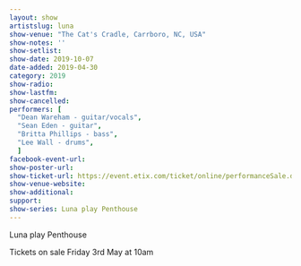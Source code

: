 ```yaml
---
layout: show
artistslug: luna
show-venue: "The Cat's Cradle, Carrboro, NC, USA"
show-notes: ''
show-setlist: 
show-date: 2019-10-07
date-added: 2019-04-30
category: 2019
show-radio: 
show-lastfm: 
show-cancelled: 
performers: [
  "Dean Wareham - guitar/vocals",
  "Sean Eden - guitar",
  "Britta Phillips - bass",
  "Lee Wall - drums",
  ]
facebook-event-url: 
show-poster-url: 
show-ticket-url: https://event.etix.com/ticket/online/performanceSale.do?performance_id=3941352&method=restoreToken
show-venue-website: 
show-additional: 
support:
show-series: Luna play Penthouse
---
```

Luna play Penthouse

Tickets on sale Friday 3rd May at 10am
